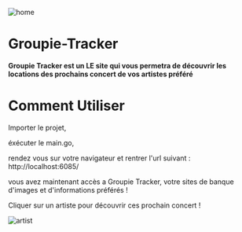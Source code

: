 ![home](https://user-images.githubusercontent.com/75376645/118831998-820c2e00-b8c0-11eb-819f-05f3118cdf45.PNG)
# Groupie-Tracker


**Groupie Tracker est un LE site qui vous permetra de découvrir les locations des prochains concert de vos artistes préféré**

# Comment Utiliser

Importer le projet,

éxécuter le main.go,

rendez vous sur votre navigateur et rentrer l'url suivant : http://localhost:6085/

vous avez maintenant accès a Groupie Tracker, votre sites de banque d'images et d'informations préférés !

Cliquer sur un artiste pour découvrir ces prochain concert !

![artist](https://user-images.githubusercontent.com/75376645/118833046-6d7c6580-b8c1-11eb-851b-ec5f9494d6c0.PNG)
